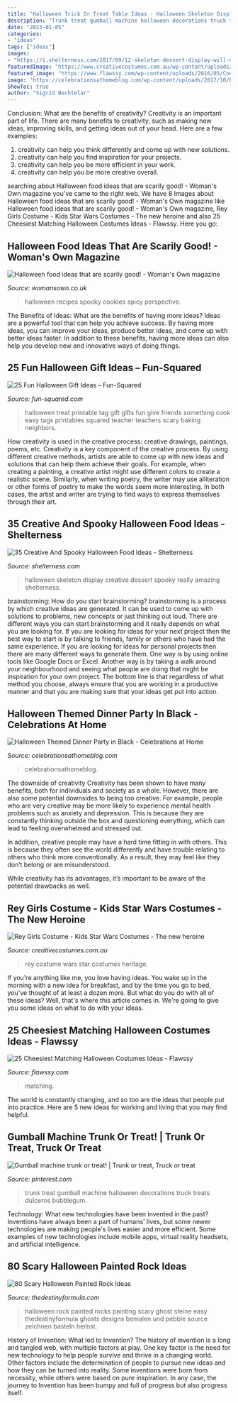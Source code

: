 ```yaml
---
title: "Halloween Trick Or Treat Table Ideas - Halloween Skeleton Display Creative Dessert Spooky Really Amazing Shelterness"
description: "Trunk treat gumball machine halloween decorations truck treats dulceros bubblegum"
date: "2023-01-05"
categories:
- "ideas"
tags: ["ideas"]
images:
- "https://i.shelterness.com/2017/09/12-skeleton-dessert-display-will-make-your-party-really-amazing.jpg"
featuredImage: "https://www.creativecostumes.com.au/wp-content/uploads/2020/09/grand-heritage-rey-costume-1877-510x729.jpg"
featured_image: "https://www.flawssy.com/wp-content/uploads/2016/05/Couple-Costume-Ideas-18.jpg"
image: "https://celebrationsathomeblog.com/wp-content/uploads/2017/10/black-halloween-place-setting-2.jpg"
ShowToc: true
author: "Sigrid Bechtelar"
---
```



Conclusion: What are the benefits of creativity?
Creativity is an important part of life. There are many benefits to creativity, such as making new ideas, improving skills, and getting ideas out of your head. Here are a few examples: 
1. creativity can help you think differently and come up with new solutions.
2. creativity can help you find inspiration for your projects.
3. creativity can help you be more efficient in your work.
4. creativity can help you be more creative overall.

	

		
searching about Halloween food ideas that are scarily good! - Woman&#039;s Own magazine you've came to the right web. We have 8 Images about Halloween food ideas that are scarily good! - Woman&#039;s Own magazine like Halloween food ideas that are scarily good! - Woman&#039;s Own magazine, Rey Girls Costume - Kids Star Wars Costumes - The new heroine and also 25 Cheesiest Matching Halloween Costumes Ideas - Flawssy. Here you go:
		
    
## Halloween Food Ideas That Are Scarily Good! - Woman&#039;s Own Magazine

<img loading=lazy src="http://keyassets-p2.timeincuk.net/wp/prod/wp-content/uploads/sites/32/2015/10/halloween-food-ideas-featured-image.jpg" onerror="this.onerror=null;this.src='https://tse1.mm.bing.net/th?id=OIP.ZJiWhGyq1CG91pdohfLR2gHaLG&amp;pid=15.1';" alt="Halloween food ideas that are scarily good! - Woman&#039;s Own magazine">

_Source: womansown.co.uk_

>halloween recipes spooky cookies spicy perspective. 

	

The Benefits of Ideas: What are the benefits of having more ideas?
Ideas are a powerful tool that can help you achieve success. By having more ideas, you can improve your ideas, produce better ideas, and come up with better ideas faster. In addition to these benefits, having more ideas can also help you develop new and innovative ways of doing things.

    
## 25 Fun Halloween Gift Ideas – Fun-Squared

<img loading=lazy src="http://fun-squared.com/wp-content/uploads/2016/09/halloween-treat-tag-printable.jpg" onerror="this.onerror=null;this.src='https://tse3.mm.bing.net/th?id=OIP.zsZv77JPwo6B2CLhsKPgfwHaKa&amp;pid=15.1';" alt="25 Fun Halloween Gift Ideas – Fun-Squared">

_Source: fun-squared.com_

>halloween treat printable tag gift gifts fun give friends something cook easy tags printables squared teacher teachers scary baking neighbors. 

	

How creativity is used in the creative process: creative drawings, paintings, poems, etc.
Creativity is a key component of the creative process. By using different creative methods, artists are able to come up with new ideas and solutions that can help them achieve their goals. For example, when creating a painting, a creative artist might use different colors to create a realistic scene. Similarly, when writing poetry, the writer may use alliteration or other forms of poetry to make the words seem more interesting. In both cases, the artist and writer are trying to find ways to express themselves through their art.

    
## 35 Creative And Spooky Halloween Food Ideas - Shelterness

<img loading=lazy src="https://i.shelterness.com/2017/09/12-skeleton-dessert-display-will-make-your-party-really-amazing.jpg" onerror="this.onerror=null;this.src='https://tse2.mm.bing.net/th?id=OIP.WKlq3qZfmwEEJIUhyN_8IQHaKl&amp;pid=15.1';" alt="35 Creative And Spooky Halloween Food Ideas - Shelterness">

_Source: shelterness.com_

>halloween skeleton display creative dessert spooky really amazing shelterness. 

	

brainstorming: How do you start brainstorming?
brainstorming is a process by which creative ideas are generated. It can be used to come up with solutions to problems, new concepts or just thinking out loud. There are different ways you can start brainstorming and it really depends on what you are looking for. If you are looking for ideas for your next project then the best way to start is by talking to friends, family or others who have had the same experience. If you are looking for ideas for personal projects then there are many different ways to generate them. One way is by using online tools like Google Docs or Excel. Another way is by taking a walk around your neighbourhood and seeing what people are doing that might be inspiration for your own project. The bottom line is that regardless of what method you choose, always ensure that you are working in a productive manner and that you are making sure that your ideas get put into action.

    
## Halloween Themed Dinner Party In Black - Celebrations At Home

<img loading=lazy src="https://celebrationsathomeblog.com/wp-content/uploads/2017/10/black-halloween-place-setting-2.jpg" onerror="this.onerror=null;this.src='https://tse4.mm.bing.net/th?id=OIP.3J9It-94IXVQbCqsemfGKgHaLG&amp;pid=15.1';" alt="Halloween Themed Dinner Party in Black - Celebrations at Home">

_Source: celebrationsathomeblog.com_

>celebrationsathomeblog. 

	

The downside of creativity
Creativity has been shown to have many benefits, both for individuals and society as a whole. However, there are also some potential downsides to being too creative.
For example, people who are very creative may be more likely to experience mental health problems such as anxiety and depression. This is because they are constantly thinking outside the box and questioning everything, which can lead to feeling overwhelmed and stressed out.

In addition, creative people may have a hard time fitting in with others. This is because they often see the world differently and have trouble relating to others who think more conventionally. As a result, they may feel like they don’t belong or are misunderstood.

While creativity has its advantages, it’s important to be aware of the potential drawbacks as well.

    
## Rey Girls Costume - Kids Star Wars Costumes - The New Heroine

<img loading=lazy src="https://www.creativecostumes.com.au/wp-content/uploads/2020/09/grand-heritage-rey-costume-1877-510x729.jpg" onerror="this.onerror=null;this.src='https://tse4.mm.bing.net/th?id=OIP.QOizeQLXDus1f5apub51lQHaKl&amp;pid=15.1';" alt="Rey Girls Costume - Kids Star Wars Costumes - The new heroine">

_Source: creativecostumes.com.au_

>rey costume wars star costumes heritage. 

	

If you're anything like me, you love having ideas. You wake up in the morning with a new idea for breakfast, and by the time you go to bed, you've thought of at least a dozen more. But what do you do with all of these ideas? Well, that's where this article comes in. We're going to give you some ideas on what to do with your ideas.

    
## 25 Cheesiest Matching Halloween Costumes Ideas - Flawssy

<img loading=lazy src="https://www.flawssy.com/wp-content/uploads/2016/05/Couple-Costume-Ideas-18.jpg" onerror="this.onerror=null;this.src='https://tse3.mm.bing.net/th?id=OIP.FjuRVcmM6136F9avOkrbgQHaKw&amp;pid=15.1';" alt="25 Cheesiest Matching Halloween Costumes Ideas - Flawssy">

_Source: flawssy.com_

>matching. 

	

The world is constantly changing, and so too are the ideas that people put into practice. Here are 5 new ideas for working and living that you may find helpful.

    
## Gumball Machine Trunk Or Treat! | Trunk Or Treat, Truck Or Treat

<img loading=lazy src="https://i.pinimg.com/736x/26/4a/5d/264a5d4f5a240b00ce6200f3f25c9b87--gumball-machine-trunk-or-treat.jpg" onerror="this.onerror=null;this.src='https://tse2.mm.bing.net/th?id=OIP.0WoDGMZMdpAu68pHRyYKxAHaNK&amp;pid=15.1';" alt="Gumball machine trunk or treat! | Trunk or treat, Truck or treat">

_Source: pinterest.com_

>trunk treat gumball machine halloween decorations truck treats dulceros bubblegum. 

	

Technology: What new technologies have been invented in the past?
Inventions have always been a part of humans' lives, but some newer technologies are making people's lives easier and more efficient. Some examples of new technologies include mobile apps, virtual reality headsets, and artificial intelligence.

    
## 80 Scary Halloween Painted Rock Ideas

<img loading=lazy src="http://thedestinyformula.com/wp-content/uploads/2019/01/fdc206293d010bc5d41acfc49b66dd2b.jpg" onerror="this.onerror=null;this.src='https://tse2.mm.bing.net/th?id=OIP.bSeoUYmx8tfwP_OcuA_17QHaJ4&amp;pid=15.1';" alt="80 Scary Halloween Painted Rock Ideas">

_Source: thedestinyformula.com_

>halloween rock painted rocks painting scary ghost steine easy thedestinyformula ghosts designs bemalen und pebble source zeichnen basteln herbst. 

	

History of Invention: What led to Invention?
The history of invention is a long and tangled web, with multiple factors at play. One key factor is the need for new technology to help people survive and thrive in a changing world. Other factors include the determination of people to pursue new ideas and how they can be turned into reality. Some inventions were born from necessity, while others were based on pure inspiration. In any case, the journey to Invention has been bumpy and full of progress but also progress itself.

